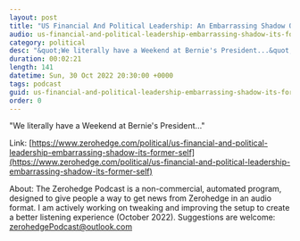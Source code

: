 ```yaml
---
layout: post
title: "US Financial And Political Leadership: An Embarrassing Shadow Of Its Former Self"
audio: us-financial-and-political-leadership-embarrassing-shadow-its-former-self-0
category: political
desc: "&quot;We literally have a Weekend at Bernie's President...&quot;"
duration: 00:02:21
length: 141
datetime: Sun, 30 Oct 2022 20:30:00 +0000
tags: podcast
guid: us-financial-and-political-leadership-embarrassing-shadow-its-former-self-0
order: 0
---
```

&quot;We literally have a Weekend at Bernie's President...&quot;

Link: [https://www.zerohedge.com/political/us-financial-and-political-leadership-embarrassing-shadow-its-former-self](https://www.zerohedge.com/political/us-financial-and-political-leadership-embarrassing-shadow-its-former-self)

About: The Zerohedge Podcast is a non-commercial, automated program, designed to give people a way to get news from Zerohedge in an audio format.  I am actively working on tweaking and improving the setup to create a better listening experience (October 2022).  Suggestions are welcome: [zerohedgePodcast@outlook.com](mailto:zerohedgePodcast@outlook.com)